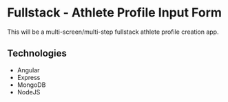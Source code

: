 # Fullstack - Athlete Profile Input Form

This will be a multi-screen/multi-step fullstack athlete profile creation app. 

## Technologies

- Angular 
- Express
- MongoDB
- NodeJS
